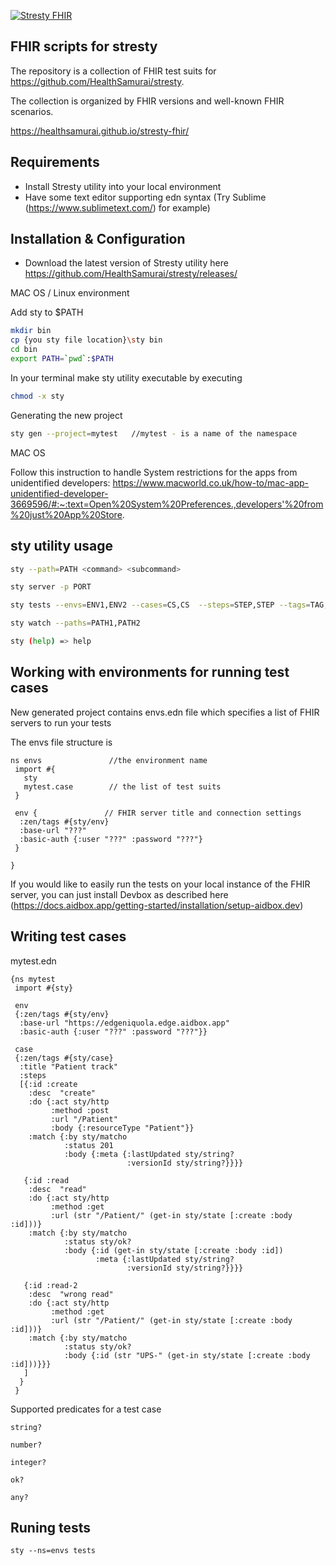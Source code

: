 [![Stresty FHIR](https://github.com/HealthSamurai/stresty-fhir/actions/workflows/main.yml/badge.svg)](https://github.com/HealthSamurai/stresty-fhir/actions/workflows/main.yml)

## FHIR scripts for stresty

The repository is a collection of FHIR test suits for https://github.com/HealthSamurai/stresty.

The collection is organized by FHIR versions and well-known FHIR scenarios.

https://healthsamurai.github.io/stresty-fhir/

## Requirements

- Install Stresty utility into your local environment
- Have some text editor supporting edn syntax (Try Sublime (https://www.sublimetext.com/)  for example)

## Installation & Configuration

- Download the latest version of Stresty utility here https://github.com/HealthSamurai/stresty/releases/

MAC OS / Linux environment

Add sty to $PATH

``` bash
mkdir bin
cp {you sty file location}\sty bin
cd bin
export PATH=`pwd`:$PATH
```

In your terminal make sty utility executable by executing

``` bash
chmod -x sty
```


Generating the new project

``` bash
sty gen --project=mytest   //mytest - is a name of the namespace
```

MAC OS

Follow this instruction to handle System restrictions for the apps from unidentified developers: https://www.macworld.co.uk/how-to/mac-app-unidentified-developer-3669596/#:~:text=Open%20System%20Preferences.,developers'%20from%20just%20App%20Store.


## sty utility usage

``` bash
sty --path=PATH <command> <subcommand>

sty server -p PORT

sty tests --envs=ENV1,ENV2 --cases=CS,CS  --steps=STEP,STEP --tags=TAG,TAG

sty watch --paths=PATH1,PATH2

sty (help) => help
```

## Working with environments for running test cases

New generated project contains envs.edn file which specifies a list of FHIR servers to run your tests

The envs file structure is

``` edn
ns envs               //the environment name
 import #{
   sty
   mytest.case        // the list of test suits
 }

 env {               // FHIR server title and connection settings
  :zen/tags #{sty/env}
  :base-url "???"
  :basic-auth {:user "???" :password "???"}
 }

}
```

If you would like to easily run the tests on your local instance of the FHIR server, you can just install Devbox as described here (https://docs.aidbox.app/getting-started/installation/setup-aidbox.dev)


## Writing test cases

mytest.edn

``` edn
{ns mytest
 import #{sty}

 env
 {:zen/tags #{sty/env}
  :base-url "https://edgeniquola.edge.aidbox.app"
  :basic-auth {:user "???" :password "???"}}

 case
 {:zen/tags #{sty/case}
  :title "Patient track"
  :steps
  [{:id :create
    :desc  "create"
    :do {:act sty/http
         :method :post
         :url "/Patient"
         :body {:resourceType "Patient"}}
    :match {:by sty/matcho
            :status 201
            :body {:meta {:lastUpdated sty/string?
                          :versionId sty/string?}}}}

   {:id :read
    :desc  "read"
    :do {:act sty/http
         :method :get
         :url (str "/Patient/" (get-in sty/state [:create :body :id]))}
    :match {:by sty/matcho
            :status sty/ok?
            :body {:id (get-in sty/state [:create :body :id])
                   :meta {:lastUpdated sty/string?
                          :versionId sty/string?}}}}

   {:id :read-2
    :desc  "wrong read"
    :do {:act sty/http
         :method :get
         :url (str "/Patient/" (get-in sty/state [:create :body :id]))}
    :match {:by sty/matcho
            :status sty/ok?
            :body {:id (str "UPS-" (get-in sty/state [:create :body :id]))}}}
   ]
  }
 }
```


Supported predicates for a test case


```
string? 

number? 

integer? 

ok? 

any? 

```

## Runing tests

```
sty --ns=envs tests

```
